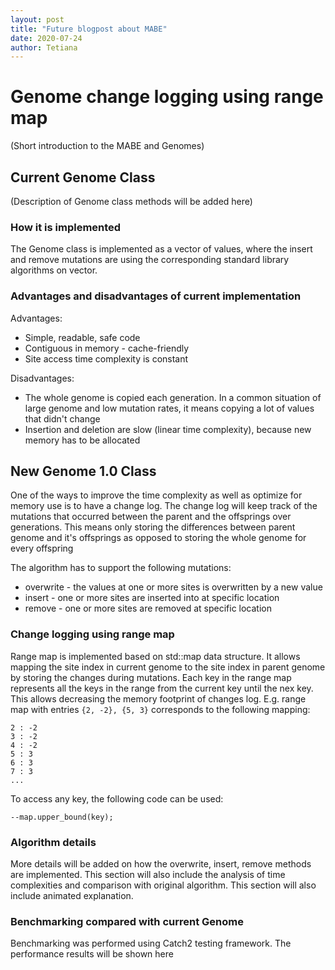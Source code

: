 ```yaml
---
layout: post
title: "Future blogpost about MABE"
date: 2020-07-24
author: Tetiana
---
```


# Genome change logging using range map  

(Short introduction to the MABE and Genomes)

## Current Genome Class

(Description of Genome class methods will be added here)

### How it is implemented
The Genome class is implemented as a vector of values, where the insert and remove mutations are using the corresponding standard library algorithms on vector.

### Advantages and disadvantages of current implementation  
  
Advantages:
* Simple, readable, safe code
* Contiguous in memory - cache-friendly
* Site access time complexity is constant    

Disadvantages:
* The whole genome is copied each generation. In a common situation of large genome and low mutation rates, it means copying a lot of values that didn't change
* Insertion and deletion are slow (linear time complexity), because new memory has to be allocated

## New Genome 1.0 Class
One of the ways to improve the time complexity as well as optimize for memory use is to have a change log. The change log will keep track of the mutations that occurred between the parent and the offsprings over generations. This means only storing the differences between parent genome and it's offsprings as opposed to storing the whole genome for every offspring

The algorithm has to support the following mutations:
* overwrite - the values at one or more sites is overwritten by a new value
* insert - one or more sites are inserted into at specific location
* remove - one or more sites are removed at specific location

### Change logging using range map
Range map is implemented based on std::map data structure. It allows mapping the site index in current genome to the site index in parent genome by storing the changes during mutations. Each key in the range map represents all the keys in the range from the current key until the nex key. This allows decreasing the memory footprint of changes log.
E.g. range map with entries `{2, -2}, {5, 3}` corresponds to the following mapping:
```
2 : -2
3 : -2
4 : -2
5 : 3
6 : 3
7 : 3
...
```
To access any key, the following code can be used:
```
--map.upper_bound(key);
```

### Algorithm details
More details will be added on how the overwrite, insert, remove methods are implemented. This section will also include the analysis of time complexities and comparison with original algorithm. This section will also include animated explanation.

### Benchmarking compared with current Genome
Benchmarking was performed using Catch2 testing framework. The performance results will be shown here

